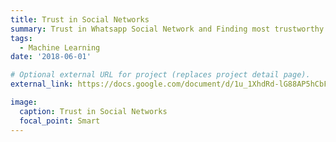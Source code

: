 ```yaml
---
title: Trust in Social Networks
summary: Trust in Whatsapp Social Network and Finding most trustworthy group Proposed novel method to find out trust in social network using text, image, audio and video chat communication and calulated relationship index to get the most trustworthy link.
tags:
  - Machine Learning
date: '2018-06-01'

# Optional external URL for project (replaces project detail page).
external_link: https://docs.google.com/document/d/1u_1XhdRd-lG88AP5hCbFcHuJQH6yOrWU8mo1lYupRMQ/edit

image:
  caption: Trust in Social Networks
  focal_point: Smart
---
```

